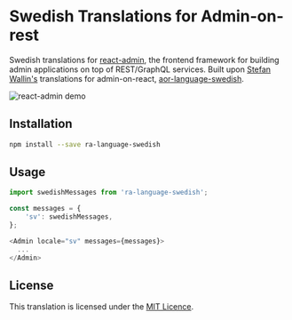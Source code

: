 # Swedish Translations for Admin-on-rest

Swedish translations for [react-admin](https://github.com/marmelab/react-admin), the frontend framework for building admin applications on top of REST/GraphQL services. Built upon [Stefan Wallin's](https://github.com/StefanWallin) translations for admin-on-react, [aor-language-swedish](https://github.com/StefanWallin/aor-language-swedish).

![react-admin demo](https://marmelab.com/react-admin-demo/)

## Installation

```sh
npm install --save ra-language-swedish
```

## Usage

```js
import swedishMessages from 'ra-language-swedish';

const messages = {
    'sv': swedishMessages,
};

<Admin locale="sv" messages={messages}>
  ...
</Admin>
```

## License

This translation is licensed under the [MIT Licence](LICENSE).
